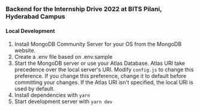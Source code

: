 ### Backend for the Internship Drive 2022 at BITS Pilani, Hyderabad Campus

#### Local Development

1. Install MongoDB Community Server for your OS from the MongoDB website.
2. Create a .env file based on .env.sample
3. Start the MongoDB server or use your Atlas Database. Atlas URI take precedence over the local server's URI. Modify `config.js` to change this preference. If you change this preference, change it to default before committing your changes. If the Atlas URI isn't specified, the local URI is used by default.
4. Install dependencies with `yarn`
5. Start development server with `yarn dev`
